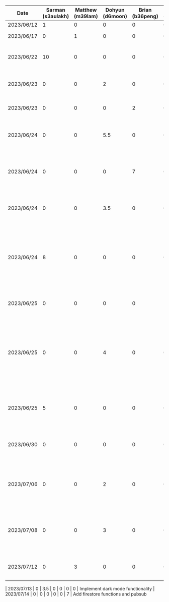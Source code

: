 | Date       | Sarman (s3aulakh) | Matthew (m39lam) | Dohyun (d6moon) | Brian (b36peng) | William (w29tam) | Daniel (dzotkin) | Task                                                                                    |
|------------|-------------------|------------------|-----------------|-----------------|------------------|------------------|-----------------------------------------------------------------------------------------|
| 2023/06/12 | 1                 | 0                | 0               | 0               | 0                | 0                | Setup Repo                                                                              |
| 2023/06/17 | 0                 | 1                | 0               | 0               | 0                | 0                | Setup Android App                                                                       |
| 2023/06/22 | 10                | 0                | 0               | 0               | 0                | 0                | Setup navbar and basic screens for navigation                                           |
| 2023/06/23 | 0                 | 0                | 2               | 0               | 0                | 0                | Setup initial feedback Page for the app                                                 |
| 2023/06/23 | 0                 | 0                | 0               | 2               | 0                | 0                | Initial setup for rate your day page                                                    |
| 2023/06/24 | 0                 | 0                | 5.5             | 0               | 0                | 0                | Add bars and metrics examples in the feedback page                                      |
| 2023/06/24 | 0                 | 0                | 0               | 7               | 0                | 0                | Preparing Rate Your Day page for initial demo and adding it to the navbar               |
| 2023/06/24 | 0                 | 0                | 3.5             | 0               | 0                | 0                | Add bars and metrics examples in the feedback page                                      |
| 2023/06/24 | 8                 | 0                | 0               | 0               | 0                | 0                | Firebase setup, Firebase Auth, Login Page, Sign in Page, User State, general rebase of project |
| 2023/06/25 | 0                 | 0                | 0               | 0               | 11               | 0                | Created the initial design for the profile page                                         |
| 2023/06/25 | 0                 | 0                | 4               | 0               | 0                | 0                | Merge Feedback page with homescreen with homescreen message displayed on top of the feedback bars |
| 2023/06/25 | 5                 | 0                | 0               | 0               | 0                | 0                | Firebase signout configuration and UI, fixed user creation bugs                         |
| 2023/06/30 | 0                 | 0                | 0               | 0               | 0                | 2                | Started sample db for users using FireStore                                             |
| 2023/07/06 | 0                 | 0                | 2               | 0               | 0                | 0                | Began formatting homescreen with more soothing colors and layout                        |
| 2023/07/08 | 0                 | 0                | 3               | 0               | 0                | 0                | Implementing different format to show popular metrics and helpful links (dropdown)      |
| 2023/07/12 | 0		 | 3                | 0               | 0               | 0                | 0                | Created UI for the metric privacy settings

| 2023/07/13 | 0                 | 3.5                | 0               | 0               | 0                | 0                | Implement dark mode functionality
| 2023/07/14 | 0                 | 0                | 0               | 0               | 0                | 7                | Add firestore functions and pubsub